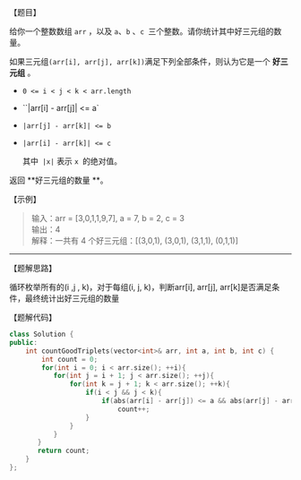 【题目】

给你一个整数数组 `arr` ，以及 `a`、`b` 、`c `三个整数。请你统计其中好三元组的数量。

如果三元组` (arr[i], arr[j], arr[k]) `满足下列全部条件，则认为它是一个 **好三元组** 。

* `0 <= i < j < k < arr.length`

* ``|arr[i] - arr[j]| <= a`

* `|arr[j] - arr[k]| <= b`

* `|arr[i] - arr[k]| <= c`

  其中` |x|` 表示 `x `的绝对值。

返回 **好三元组的数量 **。

【示例】

> 输入：arr = [3,0,1,1,9,7], a = 7, b = 2, c = 3  
> 输出：4  
> 解释：一共有 4 个好三元组：[(3,0,1), (3,0,1), (3,1,1), (0,1,1)]

---

【题解思路】

循环枚举所有的(i ,j , k)，对于每组(i, j, k)，判断arr[i], arr[j], arr[k]是否满足条件，最终统计出好三元组的数量

【题解代码】

```c++
class Solution {
public:
    int countGoodTriplets(vector<int>& arr, int a, int b, int c) {
        int count = 0;
        for(int i = 0; i < arr.size(); ++i){
           for(int j = i + 1; j < arr.size(); ++j){
               for(int k = j + 1; k < arr.size(); ++k){
                   if(i < j && j < k){
                       if(abs(arr[i] - arr[j]) <= a && abs(arr[j] - arr[k]) <= b && abs(arr[i] - arr[k]) <= c)
                           count++;
                   }
               }
           }
       }
       return count; 
    }
};
```


